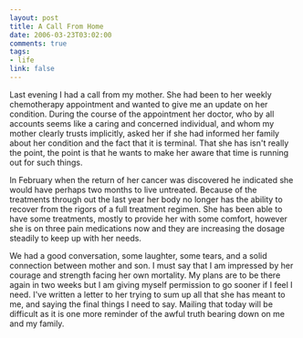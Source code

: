 ```yaml
--- 
layout: post
title: A Call From Home
date: 2006-03-23T03:02:00
comments: true
tags:
- life
link: false
---
```

Last evening I had a call from my mother. She had been to her weekly chemotherapy appointment and wanted to give me an update on her condition. During the course of the appointment her doctor, who by all accounts seems like a caring and concerned individual, and whom my mother clearly trusts implicitly, asked her if she had informed her family about her condition and the fact that it is terminal. That she has isn't really the point, the point is that he wants to make her aware that time is running out for such things.

In February when the return of her cancer was discovered he indicated she would have perhaps two months to live untreated. Because of the treatments through out the last year her body no longer has the ability to recover from the rigors of a full treatment regimen. She has been able to have some treatments, mostly to provide her with some comfort, however she is on three pain medications now and they are increasing the dosage steadily to keep up with her needs.

We had a good conversation, some laughter, some tears, and a solid connection between mother and son. I must say that I am impressed by her courage and strength facing her own mortality. My plans are to be there again in two weeks but I am giving myself permission to go sooner if I feel I need. I've written a letter to her trying to sum up all that she has meant to me, and saying the final things I need to say. Mailing that today will be difficult as it is one more reminder of the awful truth bearing down on me and my family.
